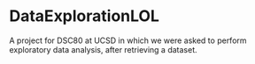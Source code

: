 # DataExplorationLOL
A project for DSC80 at UCSD in which we were asked to perform exploratory data analysis, after retrieving a dataset.
